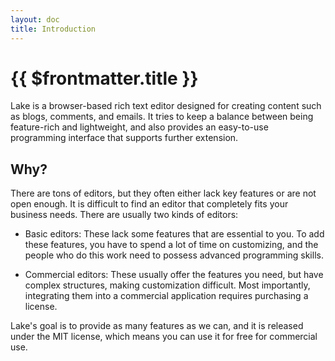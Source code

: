 ```yaml
---
layout: doc
title: Introduction
---
```


# {{ $frontmatter.title }}

Lake is a browser-based rich text editor designed for creating content such as blogs, comments, and emails. It tries to keep a balance between being feature-rich and lightweight, and also provides an easy-to-use programming interface that supports further extension.

## Why?

There are tons of editors, but they often either lack key features or are not open enough. It is difficult to find an editor that completely fits your business needs. There are usually two kinds of editors:

* Basic editors: These lack some features that are essential to you. To add these features, you have to spend a lot of time on customizing, and the people who do this work need to possess advanced programming skills.

* Commercial editors: These usually offer the features you need, but have complex structures, making customization difficult. Most importantly, integrating them into a commercial application requires purchasing a license.

Lake's goal is to provide as many features as we can, and it is released under the MIT license, which means you can use it for free for commercial use.
